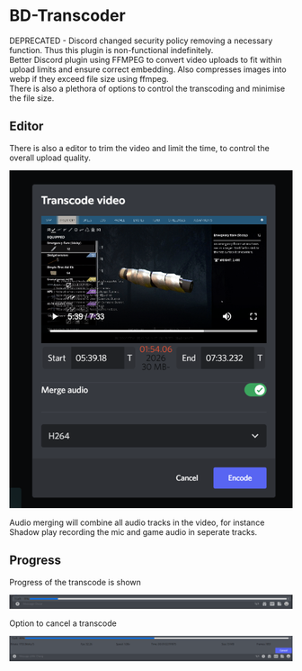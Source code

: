 # BD-Transcoder
DEPRECATED - Discord changed security policy removing a necessary function. Thus this plugin is non-functional indefinitely.
<br>
Better Discord plugin using FFMPEG to convert video uploads to fit within upload limits and ensure correct embedding.
Also compresses images into webp if they exceed file size using ffmpeg.
<br>
There is also a plethora of options to control the transcoding and minimise the file size.

## Editor
There is also a editor to trim the video and limit the time, to control the overall upload quality.
<p align="center">
  <img height="600" alt="Transcoder editor screenshot" src="https://github.com/Torca2001/BD-Transcoder/blob/main/transcoder-editor.png?raw=true">
</p>
Audio merging will combine all audio tracks in the video, for instance Shadow play recording the mic and game audio in seperate tracks.

## Progress
Progress of the transcode is shown
<p align="center">
  <img alt="Transcoder editor screenshot" src="https://github.com/Torca2001/BD-Transcoder/blob/main/transcoder-progress.png?raw=true">
</p>

Option to cancel a transcode
<p align="center">
  <img alt="Transcoder editor screenshot" src="https://github.com/Torca2001/BD-Transcoder/blob/main/transcoder-expanded.png?raw=true">
</p>

